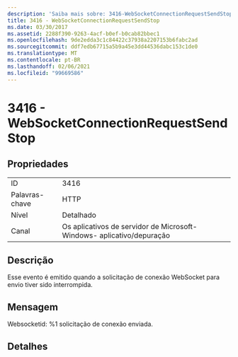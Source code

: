 ```yaml
---
description: 'Saiba mais sobre: 3416-WebSocketConnectionRequestSendStop'
title: 3416 - WebSocketConnectionRequestSendStop
ms.date: 03/30/2017
ms.assetid: 2288f390-9263-4acf-b0ef-b0cab82bbec1
ms.openlocfilehash: 9de2edda3c1c84422c37938a2207153b6fabc2ad
ms.sourcegitcommit: ddf7edb67715a5b9a45e3dd44536dabc153c1de0
ms.translationtype: MT
ms.contentlocale: pt-BR
ms.lasthandoff: 02/06/2021
ms.locfileid: "99669586"
---
```

# <a name="3416---websocketconnectionrequestsendstop"></a>3416 - WebSocketConnectionRequestSendStop

## <a name="properties"></a>Propriedades  
  
|||  
|-|-|  
|ID|3416|  
|Palavras-chave|HTTP|  
|Nível|Detalhado|  
|Canal|Os aplicativos de servidor de Microsoft-Windows- aplicativo/depuração|  
  
## <a name="description"></a>Descrição  

 Esse evento é emitido quando a solicitação de conexão WebSocket para envio tiver sido interrompida.  
  
## <a name="message"></a>Mensagem  

 Websocketid: %1 solicitação de conexão enviada.  
  
## <a name="details"></a>Detalhes
